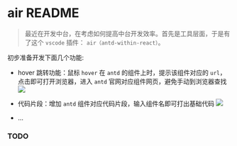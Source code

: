 # air README
> 最近在开发中台，在考虑如何提高中台开发效率。首先是工具层面，于是有了这个 `vscode` 插件： `air（antd-within-react）`。

初步准备开发下面几个功能:
- hover 跳转功能：鼠标 `hover` 在 `antd` 的组件上时，提示该组件对应的 `url`，点击即可打开浏览器，进入 `antd` 官网对应组件网页，避免手动到浏览器查找
![](https://askybig.github.io/ImageStore/antd_link.png)

- 代码片段：增加 `antd` 组件对应代码片段，输入组件名即可打出基础代码
![](https://askybig.github.io/ImageStore/select.gif)
- ...

### TODO
